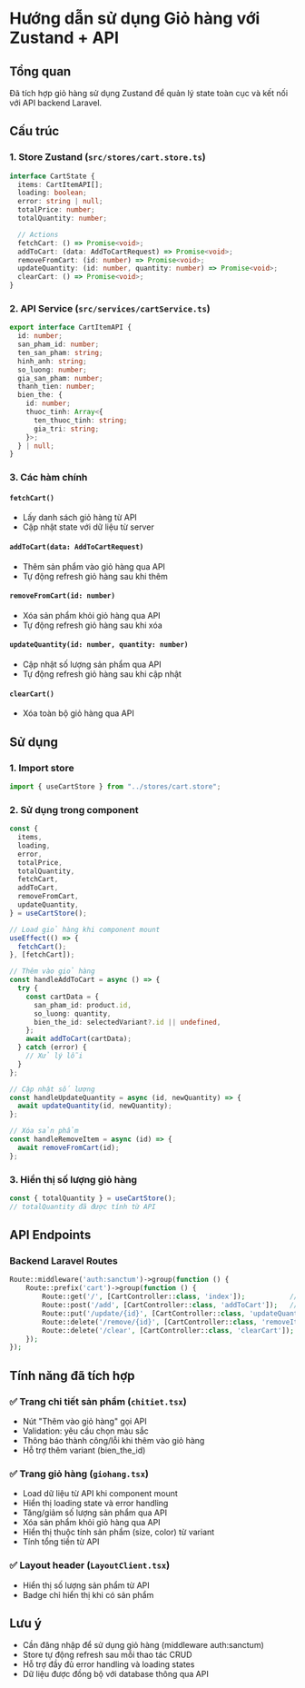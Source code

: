 # Hướng dẫn sử dụng Giỏ hàng với Zustand + API

## Tổng quan

Đã tích hợp giỏ hàng sử dụng Zustand để quản lý state toàn cục và kết nối với API backend Laravel.

## Cấu trúc

### 1. Store Zustand (`src/stores/cart.store.ts`)

```typescript
interface CartState {
  items: CartItemAPI[];
  loading: boolean;
  error: string | null;
  totalPrice: number;
  totalQuantity: number;

  // Actions
  fetchCart: () => Promise<void>;
  addToCart: (data: AddToCartRequest) => Promise<void>;
  removeFromCart: (id: number) => Promise<void>;
  updateQuantity: (id: number, quantity: number) => Promise<void>;
  clearCart: () => Promise<void>;
}
```

### 2. API Service (`src/services/cartService.ts`)

```typescript
export interface CartItemAPI {
  id: number;
  san_pham_id: number;
  ten_san_pham: string;
  hinh_anh: string;
  so_luong: number;
  gia_san_pham: number;
  thanh_tien: number;
  bien_the: {
    id: number;
    thuoc_tinh: Array<{
      ten_thuoc_tinh: string;
      gia_tri: string;
    }>;
  } | null;
}
```

### 3. Các hàm chính

#### `fetchCart()`

- Lấy danh sách giỏ hàng từ API
- Cập nhật state với dữ liệu từ server

#### `addToCart(data: AddToCartRequest)`

- Thêm sản phẩm vào giỏ hàng qua API
- Tự động refresh giỏ hàng sau khi thêm

#### `removeFromCart(id: number)`

- Xóa sản phẩm khỏi giỏ hàng qua API
- Tự động refresh giỏ hàng sau khi xóa

#### `updateQuantity(id: number, quantity: number)`

- Cập nhật số lượng sản phẩm qua API
- Tự động refresh giỏ hàng sau khi cập nhật

#### `clearCart()`

- Xóa toàn bộ giỏ hàng qua API

## Sử dụng

### 1. Import store

```typescript
import { useCartStore } from "../stores/cart.store";
```

### 2. Sử dụng trong component

```typescript
const {
  items,
  loading,
  error,
  totalPrice,
  totalQuantity,
  fetchCart,
  addToCart,
  removeFromCart,
  updateQuantity,
} = useCartStore();

// Load giỏ hàng khi component mount
useEffect(() => {
  fetchCart();
}, [fetchCart]);

// Thêm vào giỏ hàng
const handleAddToCart = async () => {
  try {
    const cartData = {
      san_pham_id: product.id,
      so_luong: quantity,
      bien_the_id: selectedVariant?.id || undefined,
    };
    await addToCart(cartData);
  } catch (error) {
    // Xử lý lỗi
  }
};

// Cập nhật số lượng
const handleUpdateQuantity = async (id, newQuantity) => {
  await updateQuantity(id, newQuantity);
};

// Xóa sản phẩm
const handleRemoveItem = async (id) => {
  await removeFromCart(id);
};
```

### 3. Hiển thị số lượng giỏ hàng

```typescript
const { totalQuantity } = useCartStore();
// totalQuantity đã được tính từ API
```

## API Endpoints

### Backend Laravel Routes

```php
Route::middleware('auth:sanctum')->group(function () {
    Route::prefix('cart')->group(function () {
        Route::get('/', [CartController::class, 'index']);           // Lấy giỏ hàng
        Route::post('/add', [CartController::class, 'addToCart']);   // Thêm sản phẩm
        Route::put('/update/{id}', [CartController::class, 'updateQuantity']); // Cập nhật số lượng
        Route::delete('/remove/{id}', [CartController::class, 'removeItem']);  // Xóa sản phẩm
        Route::delete('/clear', [CartController::class, 'clearCart']);         // Xóa toàn bộ
    });
});
```

## Tính năng đã tích hợp

### ✅ Trang chi tiết sản phẩm (`chitiet.tsx`)

- Nút "Thêm vào giỏ hàng" gọi API
- Validation: yêu cầu chọn màu sắc
- Thông báo thành công/lỗi khi thêm vào giỏ hàng
- Hỗ trợ thêm variant (bien_the_id)

### ✅ Trang giỏ hàng (`giohang.tsx`)

- Load dữ liệu từ API khi component mount
- Hiển thị loading state và error handling
- Tăng/giảm số lượng sản phẩm qua API
- Xóa sản phẩm khỏi giỏ hàng qua API
- Hiển thị thuộc tính sản phẩm (size, color) từ variant
- Tính tổng tiền từ API

### ✅ Layout header (`LayoutClient.tsx`)

- Hiển thị số lượng sản phẩm từ API
- Badge chỉ hiển thị khi có sản phẩm

## Lưu ý

- Cần đăng nhập để sử dụng giỏ hàng (middleware auth:sanctum)
- Store tự động refresh sau mỗi thao tác CRUD
- Hỗ trợ đầy đủ error handling và loading states
- Dữ liệu được đồng bộ với database thông qua API
